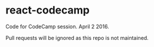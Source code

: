 # react-codecamp
Code for CodeCamp session. April 2 2016.

Pull requests will be ignored as this repo is not maintained.